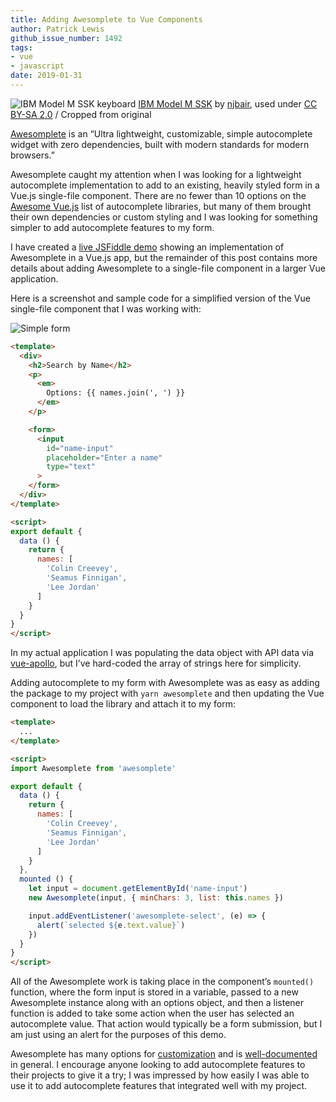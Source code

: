 ```yaml
---
title: Adding Awesomplete to Vue Components
author: Patrick Lewis
github_issue_number: 1492
tags:
- vue
- javascript
date: 2019-01-31
---
```


<img src="/blog/2019/01/adding-awesomplete-to-vue-components/banner.jpg" alt="IBM Model M SSK keyboard" /> [IBM Model M SSK](https://www.flickr.com/photos/njbair/19313574711/) by [njbair](https://www.flickr.com/photos/njbair/), used under [CC BY-SA 2.0](https://creativecommons.org/licenses/by-sa/2.0/) / Cropped from original

[Awesomplete](https://leaverou.github.io/awesomplete/) is an “Ultra lightweight, customizable, simple autocomplete widget with zero dependencies, built with modern standards for modern browsers.”

Awesomplete caught my attention when I was looking for a lightweight autocomplete implementation to add to an existing, heavily styled form in a Vue.js single-​file component. There are no fewer than 10 options on the [Awesome Vue.js](https://github.com/vuejs/awesome-vue#autocomplete) list of autocomplete libraries, but many of them brought their own dependencies or custom styling and I was looking for something simpler to add autocomplete features to my form.

I have created a [live JSFiddle demo](https://jsfiddle.net/endpointpatrick/9czpvo58/9/) showing an implementation of Awesomplete in a Vue.js app, but the remainder of this post contains more details about adding Awesomplete to a single-​file component in a larger Vue application.

Here is a screenshot and sample code for a simplified version of the Vue single-​file component that I was working with:

<img src="/blog/2019/01/adding-awesomplete-to-vue-components/form.png" alt="Simple form" />

```html
<template>
  <div>
    <h2>Search by Name</h2>
    <p>
      <em>
        Options: {{ names.join(', ') }}
      </em>
    </p>

    <form>
      <input
        id="name-input"
        placeholder="Enter a name"
        type="text"
      >
    </form>
  </div>
</template>

<script>
export default {
  data () {
    return {
      names: [
        'Colin Creevey',
        'Seamus Finnigan',
        'Lee Jordan'
      ]
    }
  }
}
</script>
```

In my actual application I was populating the data object with API data via [vue-apollo](https://github.com/Akryum/vue-apollo), but I’ve hard-​coded the array of strings here for simplicity.

Adding autocomplete to my form with Awesomplete was as easy as adding the package to my project with `yarn awesomplete` and then updating the Vue component to load the library and attach it to my form:

```html
<template>
  ...
</template>

<script>
import Awesomplete from 'awesomplete'

export default {
  data () {
    return {
      names: [
        'Colin Creevey',
        'Seamus Finnigan',
        'Lee Jordan'
      ]
    }
  },
  mounted () {
    let input = document.getElementById('name-input')
    new Awesomplete(input, { minChars: 3, list: this.names })

    input.addEventListener('awesomplete-select', (e) => {
      alert(`selected ${e.text.value}`)
    })
  }
}
</script>
```

All of the Awesomplete work is taking place in the component’s `mounted()` function, where the form input is stored in a variable, passed to a new Awesomplete instance along with an options object, and then a listener function is added to take some action when the user has selected an autocomplete value. That action would typically be a form submission, but I am just using an alert for the purposes of this demo.

Awesomplete has many options for [customization](https://leaverou.github.io/awesomplete/#customization) and is [well-documented](https://leaverou.github.io/awesomplete/#advanced-examples) in general. I encourage anyone looking to add autocomplete features to their projects to give it a try; I was impressed by how easily I was able to use it to add autocomplete features that integrated well with my project.
